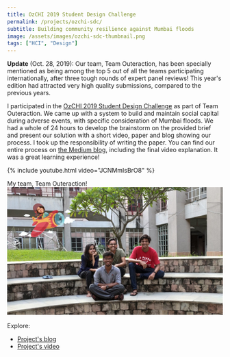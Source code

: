 ```yaml
---
title: OzCHI 2019 Student Design Challenge
permalink: /projects/ozchi-sdc/
subtitle: Building community resilience against Mumbai floods
image: /assets/images/ozchi-sdc-thumbnail.png
tags: ["HCI", "Design"]
---
```


**Update** (Oct. 28,  2019): Our team, Team Outeraction, has been specially mentioned as being among the top 5 out of all the teams participating internationally, after three tough rounds of expert panel reviews! This year's edition had attracted very high quality submissions, compared to the previous years.

I participated in the [OzCHI 2019 Student Design Challenge](http://ozchi2019.visemex.org/wp/participate/ozchi-student-design-challenge-sdc/) as part of Team Outeraction. We came up with a system to build and maintain social capital during adverse events, with specific consideration of Mumbai floods. We had a whole of 24 hours to develop the brainstorm on the provided brief and present our solution with a short video, paper and blog showing our process. I took up the responsibility of writing the paper. You can find our entire process on [the Medium blog][project-blog], including the final video explanation. It was a great learning experience!

{% include youtube.html video="JCNMmIsBrO8" %}


My team, Team Outeraction!
![OzCHI team](/assets/images/ozchi-sdc-team.jpeg)

Explore:
* [Project's blog][project-blog]
* [Project's video][project-video]

[project-blog]: https://medium.com/@outeractiondesigners
[project-video]: https://www.youtube.com/watch?v=JCNMmIsBrO8

